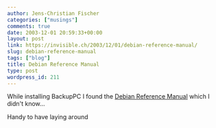 ```yaml
---
author: Jens-Christian Fischer
categories: ["musings"]
comments: true
date: 2003-12-01 20:59:33+00:00
layout: post
link: https://invisible.ch/2003/12/01/debian-reference-manual/
slug: debian-reference-manual
tags: ["blog"]
title: Debian Reference Manual
type: post
wordpress_id: 211
---
```


While installing BackupPC I found the [Debian Reference Manual](https://www.debian.org/doc/manuals/reference/reference.en.html) which I didn't know... 

Handy to have laying around
